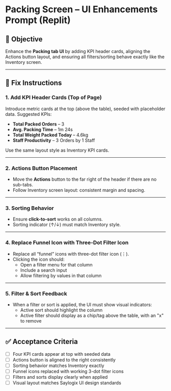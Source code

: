 
# Packing Screen – UI Enhancements Prompt (Replit)

## 🎯 Objective

Enhance the **Packing tab UI** by adding KPI header cards, aligning the Actions button layout, and ensuring all filters/sorting behave exactly like the Inventory screen.

---

## 🔧 Fix Instructions

### 1. Add KPI Header Cards (Top of Page)
Introduce metric cards at the top (above the table), seeded with placeholder data. Suggested KPIs:

- **Total Packed Orders** – 3
- **Avg. Packing Time** – 1m 24s
- **Total Weight Packed Today** – 4.6kg
- **Staff Productivity** – 3 Orders by 1 Staff

Use the same layout style as Inventory KPI cards.

---

### 2. Actions Button Placement
- Move the **Actions** button to the far right of the header if there are no sub-tabs.
- Follow Inventory screen layout: consistent margin and spacing.

---

### 3. Sorting Behavior
- Ensure **click-to-sort** works on all columns.
- Sorting indicator (↑/↓) must match Inventory style.

---

### 4. Replace Funnel Icon with Three-Dot Filter Icon
- Replace all “funnel” icons with three-dot filter icon (⋮).
- Clicking the icon should:
  - Open a filter menu for that column
  - Include a search input
  - Allow filtering by values in that column

---

### 5. Filter & Sort Feedback
- When a filter or sort is applied, the UI must show visual indicators:
  - Active sort should highlight the column
  - Active filter should display as a chip/tag above the table, with an "x" to remove

---

## ✅ Acceptance Criteria

- [ ] Four KPI cards appear at top with seeded data
- [ ] Actions button is aligned to the right consistently
- [ ] Sorting behavior matches Inventory exactly
- [ ] Funnel icons replaced with working 3-dot filter icons
- [ ] Filters and sorts display clearly when applied
- [ ] Visual layout matches Saylogix UI design standards
